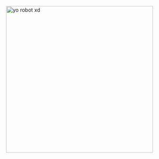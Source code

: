 
<img src="https://github.com/martigdf/martigdf/assets/115803827/df6dad06-9602-4b52-9f18-4c8948753844" alt="yo robot xd" style="width: 400px;">

